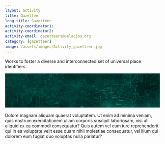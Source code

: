 ```yaml
---
layout: activity
title: Gazetteer
long-title: Gazetteer
activity-coordinator1:
activity-coordinator2:
activity-email: gazetteers@pelagios.org
category: [gazetteer]
image: /assets/images/Activity_gazetteer.jpg
---
```


Works to foster a diverse and interconnected set of universal place identifiers.

<img src="/assets/mainimage.jpg"/>

Dolore magnam aliquam quaerat voluptatem. Ut enim ad minima veniam, quis nostrum exercitationem ullam corporis suscipit laboriosam, nisi ut aliquid ex ea commodi consequatur? Quis autem vel eum iure reprehenderit qui in ea voluptate velit esse quam nihil molestiae consequatur, vel illum qui dolorem eum fugiat quo voluptas nulla pariatur?
